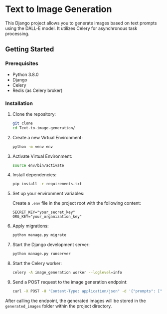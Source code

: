 # Text to Image Generation

This Django project allows you to generate images based on text prompts using the DALL-E model. It utilizes Celery for asynchronous task processing.

## Getting Started

### Prerequisites

- Python 3.8.0
- Django
- Celery
- Redis (as Celery broker)

### Installation

1. Clone the repository:

    ```bash
    git clone 
    cd Text-to-image-generation/
    ```

2. Create a new Virtual Environment:

    ```bash
   python -m venv env
    ```
   
3. Activate Virtual Environment:

    ```bash
   source env/bin/activate
    ```

4. Install dependencies:

    ```bash
    pip install -r requirements.txt
    ```

5. Set up your environment variables:

    Create a `.env` file in the project root with the following content:

    ```dotenv
    SECRET_KEY="your_secret_key"
    ORG_KEY="your_organization_key"
    ```

6. Apply migrations:

    ```bash
    python manage.py migrate
    ```

7. Start the Django development server:

    ```bash
    python manage.py runserver
    ```

8. Start the Celery worker:

    ```bash
    celery -A image_generation worker --loglevel=info
    ```

9.  Send a POST request to the image generation endpoint:

    ```bash
    curl -X POST -H "Content-Type: application/json" -d '{"prompts": ["Your text prompt here"]}' http://localhost:8000/api/strings/
    ```
After calling the endpoint, the generated images will be stored in the `generated_images` folder within the project directory.

